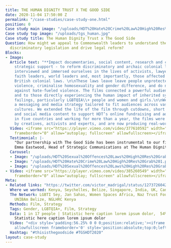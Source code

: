 ```yaml
---
title: THE HUMAN DIGNITY TRUST X THE GOOD SIDE
date: 2020-11-04 17:50:00 Z
permalink: "/case-studies/case-study-one.html"
position: 0
Case study main image: "/uploads/HDT%20Hate%20Crime%20Law%20High%20Res%20Grab%2016.png"
Case study top image: "/uploads/tgs_human.jpg"
Case study title: The Human Dignity Trust x The Good Side
Question: How might we appeal to Commonwealth leaders to understand the impact of
  discriminatory legislation and drive legal reform?
Blocks:
- Image: 
  Article text: "**Impact documentaries, social content, research and communications
    strategic support - to reform discriminatory and archaic colonial laws. \n**\nWe
    interviewed and immersed ourselves in the lives of activists, lawyers, legislators,
    faith leaders, world leaders and, most importantly, those affected by largely
    British colonial laws. \n\nThese laws leave leave people unprotected against sexual
    violence, criminalise homosexuality and gender difference, and do not protect
    against hate-fueled violence. The films connected a powerful audience to change-makers
    and to those directly experiencing the human impact of inherited systemic legal
    failings, particularly LGBTQIA\\+ people and women and girls.\n\nWe developed
    a messaging and media strategy tailored to fit audiences across vastly different
    cultures. We extended the life of the film through cutdowns, short soundbite films
    and social media content to support HDT’s online fundraising and advocacy.\n\nFilming
    in five countries and working for more than a year, the films were widely praised
    by creatives, activists and experts, and are now producing real-world impact."
  Video: <iframe src="https://player.vimeo.com/video/377610592" width="640" height="360"
    frameborder="0" allow="autoplay; fullscreen" allowfullscreen></iframe>
  Testimonial: |-
    "Our partnership with The Good Side has been instrumental to our first foray in to documentary films. The team combines audience insight and behaviour change strategy with a sensitive, thoughtful approach to filmmaking. The documentaries they produced with us have furthered our mission globally, and we have experienced genuine impact from their human-centred approach."
    Emma Eastwood, Head of Strategic Communications at The Human Dignity Trust
  Carousel:
  - Image: "/uploads/HDT%20Sexual%20Offences%20Laws%20High%20Res%20Grab%2042.png"
  - Image: "/uploads/HDT%20Hate%20Crime%20Law%20High%20Res%20Grab%201.png"
  - Image: "/uploads/HDT%20Sexual%20Offences%20Laws%20High%20Res%20Grab%2023.png"
- Video: <iframe src="https://player.vimeo.com/video/385260549" width="640" height="360"
    frameborder="0" allow="autoplay; fullscreen" allowfullscreen></iframe>
Meta:
- Related links: "https://twitter.com/victor_madrigal/status/1273726042289713162 \nhttps://twitter.com/stephenfry/status/1273878035801026561\nhttps://www.thedrum.com/creative-works/project/the-good-side-the-human-dignity-trust"
  Where we worked: Kenya, Seychelles, Belize, Singapore, India, UK, Canada
  The Network: LGBTI Sey, Jan Sahas, Women Spaces Africa, Naz Trust Foundation India,
    UNIBAm Belize, NGLHRC Kenya
  Methods: Film, Strategy
  Tags: Gender, LGBTQIA+, Film, Strategy
  Data: 1 in 17 people | Statistic here caption lorem ipsum dolor,  54% Increase |
    Statistic here caption lorem ipsum dolor
  Video: "<div style='padding:56.25% 0 0 0;position:relative;'><iframe src='https://vimeo.com/showcase/6661951/embed'
    allowfullscreen frameborder='0' style='position:absolute;top:0;left:0;width:100%;height:100%;'></iframe></div>"
  Hashtag: "#thisisthegoodside #TGSHDT2020"
layout: case-study
---
```



